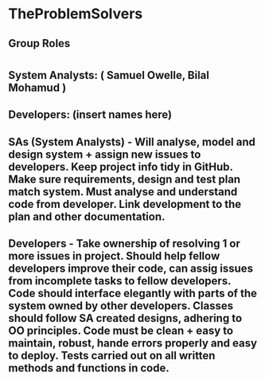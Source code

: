 # TheProblemSolvers
## Group Roles
#
## System Analysts: ( Samuel Owelle, Bilal Mohamud )
## Developers: (insert names here)
## SAs (System Analysts) - Will analyse, model and design system + assign new issues to developers. Keep project info tidy in GitHub. Make sure requirements, design and test plan match system. Must analyse and understand code from developer. Link development to the plan and other documentation.
## Developers - Take ownership of resolving 1 or more issues in project. Should help fellow developers improve their code, can assig issues from incomplete tasks to fellow developers. Code should interface elegantly with parts of the system owned by other developers. Classes should follow SA created designs, adhering to OO principles. Code must be clean + easy to maintain, robust, hande errors properly and easy to deploy. Tests carried out on all written methods and functions in code.
